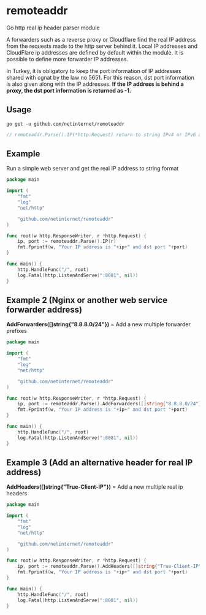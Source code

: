 # remoteaddr
Go http real ip header parser module

A forwarders such as a reverse proxy or Cloudflare find the real IP address from the requests made to the http server behind it. Local IP addresses and CloudFlare ip addresses are defined by default within the module. It is possible to define more forwarder IP addresses.

In Turkey, it is obligatory to keep the port information of IP addresses shared with cgnat by the law no 5651. For this reason, dst port information is also given along with the IP addresses. **If the IP address is behind a proxy, the dst port information is returned as -1.**

## Usage

```
go get -u github.com/netinternet/remoteaddr
```

```go
// remoteaddr.Parse().IP(*http.Request) return to string IPv4 or IPv6 address
```

## Example

Run a simple web server and get the real IP address to string format

```go
package main

import (
	"fmt"
	"log"
	"net/http"

	"github.com/netinternet/remoteaddr"
)

func root(w http.ResponseWriter, r *http.Request) {
	ip, port := remoteaddr.Parse().IP(r)
	fmt.Fprintf(w, "Your IP address is "+ip+" and dst port "+port)
}

func main() {
	http.HandleFunc("/", root)
	log.Fatal(http.ListenAndServe(":8081", nil))
}

```

## Example 2 (Nginx or another web service forwarder address)

**AddForwarders([]string{"8.8.8.0/24"})** = Add a new multiple forwarder prefixes

```go
package main

import (
	"fmt"
	"log"
	"net/http"

	"github.com/netinternet/remoteaddr"
)

func root(w http.ResponseWriter, r *http.Request) {
	ip, port := remoteaddr.Parse().AddForwarders([]string{"8.8.8.0/24"}).IP(r)
	fmt.Fprintf(w, "Your IP address is "+ip+" and dst port "+port)
}

func main() {
	http.HandleFunc("/", root)
	log.Fatal(http.ListenAndServe(":8081", nil))
}

```

## Example 3 (Add an alternative header for real IP address)

**AddHeaders([]string{"True-Client-IP"})** = Add a new multiple real ip headers

```go
package main

import (
	"fmt"
	"log"
	"net/http"

	"github.com/netinternet/remoteaddr"
)

func root(w http.ResponseWriter, r *http.Request) {
	ip, port := remoteaddr.Parse().AddHeaders([]string{"True-Client-IP"}).IP(r)
	fmt.Fprintf(w, "Your IP address is "+ip+" and dst port "+port)
}

func main() {
	http.HandleFunc("/", root)
	log.Fatal(http.ListenAndServe(":8081", nil))
}

```

